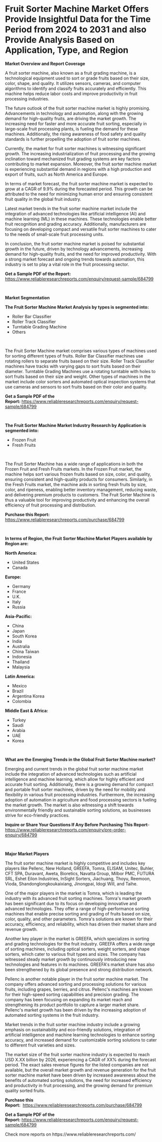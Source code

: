 <p><h1>Fruit Sorter Machine Market Offers Provide Insightful Data for the Time Period from 2024 to 2031 and also Provide Analysis Based on Application, Type, and Region</h1></p><p><strong>Market Overview and Report Coverage</strong></p>
<p><p>A fruit sorter machine, also known as a fruit grading machine, is a technological equipment used to sort or grade fruits based on their size, color, shape, and quality. It utilizes sensors, cameras, and computer algorithms to identify and classify fruits accurately and efficiently. This machine helps reduce labor costs and improve productivity in fruit processing industries.</p><p>The future outlook of the fruit sorter machine market is highly promising. Advancements in technology and automation, along with the growing demand for high-quality fruits, are driving the market growth. The increasing need for faster and more accurate fruit sorting, especially in large-scale fruit processing plants, is fueling the demand for these machines. Additionally, the rising awareness of food safety and quality standards is further propelling the adoption of fruit sorter machines.</p><p>Currently, the market for fruit sorter machines is witnessing significant growth. The increasing industrialization of fruit processing and the growing inclination toward mechanized fruit grading systems are key factors contributing to market expansion. Moreover, the fruit sorter machine market is experiencing substantial demand in regions with a high production and export of fruits, such as North America and Europe.</p><p>In terms of market forecast, the fruit sorter machine market is expected to grow at a CAGR of 9.9% during the forecasted period. This growth can be attributed to the need for minimizing human error and ensuring consistent fruit quality in the global fruit industry.</p><p>Latest market trends in the fruit sorter machine market include the integration of advanced technologies like artificial intelligence (AI) and machine learning (ML) in these machines. These technologies enable better fruit recognition and grading accuracy. Additionally, manufacturers are focusing on developing compact and versatile fruit sorter machines to cater to the needs of small-scale fruit processing units.</p><p>In conclusion, the fruit sorter machine market is poised for substantial growth in the future, driven by technology advancements, increasing demand for high-quality fruits, and the need for improved productivity. With a strong market forecast and ongoing trends towards automation, this industry is set to play a vital role in the fruit processing sector.</p></p>
<p><strong>Get a Sample PDF of the Report:</strong> <a href="https://www.reliableresearchreports.com/enquiry/request-sample/684799">https://www.reliableresearchreports.com/enquiry/request-sample/684799</a></p>
<p>&nbsp;</p>
<p><strong>Market Segmentation</strong></p>
<p><strong>The Fruit Sorter Machine Market Analysis by types is segmented into:</strong></p>
<p><ul><li>Roller Bar Classifier</li><li>Roller Track Classifier</li><li>Turntable Grading Machine</li><li>Others</li></ul></p>
<p>&nbsp;</p>
<p><p>The Fruit Sorter Machine market comprises various types of machines used for sorting different types of fruits. Roller Bar Classifier machines use rotating rollers to separate fruits based on their size. Roller Track Classifier machines have tracks with varying gaps to sort fruits based on their diameter. Turntable Grading Machines use a rotating turntable with holes to sort fruits based on their size and weight. Other types of machines in the market include color sorters and automated optical inspection systems that use cameras and sensors to sort fruits based on their color and quality.</p></p>
<p><strong>Get a Sample PDF of the Report:</strong>&nbsp;<a href="https://www.reliableresearchreports.com/enquiry/request-sample/684799">https://www.reliableresearchreports.com/enquiry/request-sample/684799</a></p>
<p>&nbsp;</p>
<p><strong>The Fruit Sorter Machine Market Industry Research by Application is segmented into:</strong></p>
<p><ul><li>Frozen Fruit</li><li>Fresh Fruits</li></ul></p>
<p>&nbsp;</p>
<p><p>The Fruit Sorter Machine has a wide range of applications in both the Frozen Fruit and Fresh Fruits markets. In the Frozen Fruit market, the machine helps sort various frozen fruits based on size, color, and quality, ensuring consistent and high-quality products for consumers. Similarly, in the Fresh Fruits market, the machine aids in sorting fresh fruits by size, color, and ripeness, enabling better inventory management, reducing waste, and delivering premium products to customers. The Fruit Sorter Machine is thus a valuable tool for improving productivity and enhancing the overall efficiency of fruit processing and distribution.</p></p>
<p><strong>Purchase this Report:</strong>&nbsp; <a href="https://www.reliableresearchreports.com/purchase/684799">https://www.reliableresearchreports.com/purchase/684799</a></p>
<p>&nbsp;</p>
<p><strong>In terms of Region, the Fruit Sorter Machine Market Players available by Region are:</strong></p>
<p>
    <p> <strong> North America: </strong>
        <ul>
            <li>United States</li>
            <li>Canada</li>
        </ul>
        </p> 
    <p> <strong> Europe: </strong>
        <ul>
            <li>Germany</li>
            <li>France</li>
            <li>U.K.</li>
            <li>Italy</li>
            <li>Russia</li>
        </ul>
        </p> 
    <p> <strong> Asia-Pacific: </strong>
        <ul>
            <li>China</li>
            <li>Japan</li>
            <li>South Korea</li>
            <li>India</li>
            <li>Australia</li>
            <li>China Taiwan</li>
            <li>Indonesia</li>
            <li>Thailand</li>
            <li>Malaysia</li>
        </ul>
        </p> 
    <p> <strong> Latin America: </strong>
        <ul>
            <li>Mexico</li>
            <li>Brazil</li>
            <li>Argentina Korea</li>
            <li>Colombia</li>
        </ul>
        </p> 
    <p> <strong> Middle East & Africa: </strong>
        <ul>
            <li>Turkey</li>
            <li>Saudi</li>
            <li>Arabia</li>
            <li>UAE</li>
            <li>Korea</li>
        </ul>
    </p>
    </p>
<p>&nbsp;</p>
<p><strong>What are the Emerging Trends in the Global Fruit Sorter Machine market?</strong></p>
<p><p>Emerging and current trends in the global fruit sorter machine market include the integration of advanced technologies such as artificial intelligence and machine learning, which allow for highly efficient and accurate fruit sorting. Additionally, there is a growing demand for compact and portable fruit sorter machines, driven by the need for mobility and flexibility in various fruit processing industries. Furthermore, the increasing adoption of automation in agriculture and food processing sectors is fueling the market growth. The market is also witnessing a shift towards environmentally friendly and sustainable sorting solutions, as businesses strive for eco-friendly practices.</p></p>
<p><strong>Inquire or Share Your Questions If Any Before Purchasing This Report</strong>- <a href="https://www.reliableresearchreports.com/enquiry/pre-order-enquiry/684799">https://www.reliableresearchreports.com/enquiry/pre-order-enquiry/684799</a></p>
<p>&nbsp;</p>
<p><strong>Major Market Players</strong></p>
<p><p>The fruit sorter machine market is highly competitive and includes key players like Pellenc, New Holland, GREEFA, Tomra, ELISAM, Unitec, Buhler, CFT SPA, Duravant, Aweta, Bioretics, Navatta Group, Milbor PMC, FUTURA SRL, Eshet Eilon Industries, InSight Sorters, Jiachuang, Thoyu, Reemoon, Vioda, Shandonglongkoukaixiang, Jinongpai, Idogi Will, and Taihe.</p><p>One of the major players in the market is Tomra, which is leading the industry with its advanced fruit sorting machines. Tomra's market growth has been significant due to its focus on developing innovative and advanced technologies. They offer a range of high-performance sorting machines that enable precise sorting and grading of fruits based on size, color, quality, and other parameters. Tomra's solutions are known for their accuracy, efficiency, and reliability, which has driven their market share and revenue growth.</p><p>Another key player in the market is GREEFA, which specializes in sorting and grading technologies for the fruit industry. GREEFA offers a wide range of sorting machines, including optical sorters, weight sorters, and shape sorters, which cater to various fruit types and sizes. The company has witnessed steady market growth by continuously introducing new technologies and features in its machines. GREEFA's market share has also been strengthened by its global presence and strong distribution network.</p><p>Pellenc is another notable player in the fruit sorter machine market. The company offers advanced sorting and processing solutions for various fruits, including grapes, berries, and citrus. Pellenc's machines are known for their high-speed sorting capabilities and precision grading. The company has been focusing on expanding its market reach and strengthening its product portfolio to capture a larger market share. Pellenc's market growth has been driven by the increasing adoption of automated sorting systems in the fruit industry.</p><p>Market trends in the fruit sorter machine industry include a growing emphasis on sustainability and eco-friendly solutions, integration of artificial intelligence and machine learning technologies to enhance sorting accuracy, and increased demand for customizable sorting solutions to cater to different fruit varieties and sizes.</p><p>The market size of the fruit sorter machine industry is expected to reach USD X.XX billion by 2026, experiencing a CAGR of XX% during the forecast period. The exact sales revenue figures for the listed companies are not available, but the overall market growth and revenue generation for the fruit sorter machine market have been driven by increased awareness about the benefits of automated sorting solutions, the need for increased efficiency and productivity in fruit processing, and the growing demand for premium quality sorted fruits.</p></p>
<p><strong>Purchase this Report:</strong>&nbsp;&nbsp;<a href="https://www.reliableresearchreports.com/purchase/684799">https://www.reliableresearchreports.com/purchase/684799</a></p>
<p></p>
<p><strong>Get a Sample PDF of the Report:</strong>&nbsp;<a href="https://www.reliableresearchreports.com/enquiry/request-sample/684799">https://www.reliableresearchreports.com/enquiry/request-sample/684799</a></p>
<p>Check more reports on https://www.reliableresearchreports.com/</p>